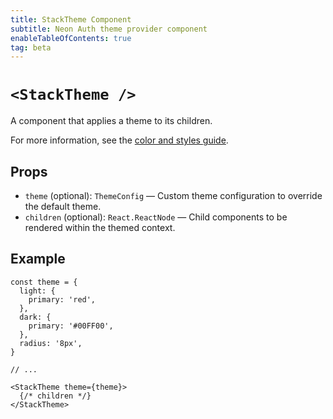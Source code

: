 ```yaml
---
title: StackTheme Component
subtitle: Neon Auth theme provider component
enableTableOfContents: true
tag: beta
---
```


# `<StackTheme />`

A component that applies a theme to its children.

For more information, see the [color and styles guide](/docs/neon-auth/customization/custom-styles).

## Props

- `theme` (optional): `ThemeConfig` — Custom theme configuration to override the default theme.
- `children` (optional): `React.ReactNode` — Child components to be rendered within the themed context.

## Example

```tsx
const theme = {
  light: {
    primary: 'red',
  },
  dark: {
    primary: '#00FF00',
  },
  radius: '8px',
}

// ...

<StackTheme theme={theme}>
  {/* children */}
</StackTheme>
```
